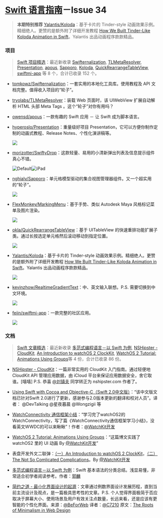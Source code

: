 [Swift 语言指南](https://github.com/ipader/SwiftGuide)－Issue 34
===
> **本期特别推荐** [Yalantis/Koloda](https://github.com/Yalantis/Koloda)：基于卡片的 Tinder-style 动画效果示例。精细绝人。更赞的是额外附了详细开发教程 [How We Built Tinder-Like Koloda Animation in Swift](https://yalantis.com/blog/how-we-built-tinder-like-koloda-in-swift/)。Yalantis 出品动画程序款款精品。


### 项目
> [Swift 项目精选](https://github.com/ipader/SwiftGuide/blob/master/Featured.md)：最近新收录  [Swifternalization](https://github.com/tomkowz/Swifternalization), [TLMetaResolver](https://github.com/tryolabs/TLMetaResolver), [Presentation](https://github.com/hyperoslo/Presentation), [apous](https://github.com/owensd/apous), [Sapporo](https://github.com/nghialv/Sapporo), [Koloda](https://github.com/Yalantis/Koloda), [QuickRearrangeTableView](https://github.com/okla/QuickRearrangeTableView), [swiftmi-app](https://github.com/feiin/swiftmi-app) 等 8 个，合计已收录 152 个。

* [tomkowz/Swifternalization](https://github.com/tomkowz/Swifternalization)：一套实用的本地化工具库。使用教程及 API 文档完整。值得收入项目的“轮子”。
* [tryolabs/TLMetaResolver](https://github.com/tryolabs/TLMetaResolver)：装载 Web 页面时，该 UIWebView 扩展自动解析 HTML 头部 Meta Tags 。这个“轮子”对你有用吗？
* [owensd/apous](https://github.com/owensd/apous)：一款有趣的 Swift 应用 － 让 Swift 成为脚本语言。
* [hyperoslo/Presentation](https://github.com/hyperoslo/Presentation)：重量级好项目 Presentation，它可以方便你制作定制的动画式教程、Release Notes、个性化演讲稿等。

	![](https://raw.githubusercontent.com/hyperoslo/Presentation/master/Demos/Parallax/Images/Parallax-v2.gif)

* [morizotter/SwiftyDrop](https://github.com/morizotter/SwiftyDrop)：这款轻量、易用的小清新弹出列表及信息提示组件真心不错。

	![Default](https://github.com/morizotter/SwiftyDrop/raw/master/misc/Default.png)![iPad](https://github.com/morizotter/SwiftyDrop/raw/master/misc/iPadPortlait.png)

* [nghialv/Sapporo](https://github.com/nghialv/Sapporo)：单元格模型驱动的集合视图管理器组件。又一个超实用的“轮子”。

	![](https://camo.githubusercontent.com/74ea46cef367b365f7fde3218020fbe6d884e99d/68747470733a2f2f646c2e64726f70626f7875736572636f6e74656e742e636f6d2f752f383535363634362f6d616e6167696e672e676966)

* [FlexMonkey/MarkingMenu](https://github.com/FlexMonkey/MarkingMenu)：基于手势、类似 Autodesk Maya 风格标记菜单及图片渲染。

	![](https://github.com/FlexMonkey/MarkingMenu/raw/master/MarkingMenu/markingMenu.gif)

* [okla/QuickRearrangeTableView](https://github.com/okla/QuickRearrangeTableView)：基于 UITableView 的快速重排功能扩展子类。通过长按选定单元格然后滚动移动到指定位置。

	![](https://cloud.githubusercontent.com/assets/8558017/8571784/5d9084f4-2591-11e5-8cc1-9a4011bc41dc.gif)

* [Yalantis/Koloda](https://github.com/Yalantis/Koloda)：基于卡片的 Tinder-style 动画效果示例。精细绝人。更赞的是额外附了详细开发教程 [How We Built Tinder-Like Koloda Animation in Swift](https://yalantis.com/blog/how-we-built-tinder-like-koloda-in-swift/)。Yalantis 出品动画程序款款精品。

	![](https://github.com/Yalantis/Koloda/raw/master/Koloda_example_animation.gif)

* [kevinzhow/RealtimeGradientText](https://github.com/kevinzhow/RealtimeGradientText)：中、英文输入联想。P.S. 需要切换到中文环境。

	![](https://github.com/kevinzhow/RealtimeGradientText/raw/master/gradient.gif)

* [feiin/swiftmi-app](https://github.com/feiin/swiftmi-app)：一款完整的社区应用。

	![](https://github.com/feiin/swiftmi-app/raw/master/swiftmi.gif)


### 文档
> [Swift 文章精选](https://github.com/ipader/SwiftGuide/blob/master/Featured-Articles.md)：最近新收录 [多范式编程语言－以 Swift 为例](http://www.infoq.com/cn/articles/multi-paradigm-programming-language-swift), [NSHipster - CloudKit](http://nshipster.com/cloudkit/), [An Introduction to watchOS 2 ClockKit](http://code.tutsplus.com/tutorials/an-introduction-to-clockkit--cms-24247), [WatchOS 2 Tutorial: Animations Using Groups](http://www.kristinathai.com/watchos-2-tutorial-animations-using-groups/)等 4 份，合计已收录 86 份。

* [NSHipster - CloudKit](http://nshipster.com/cloudkit/)：一篇非常实用的 CloudKit 入门指南。通过轻便地 CloudKit API 管理应用数据，由 iCloud 平台来保证应用数据安全，舍它取谁。[嘻嘻] P.S. 恭喜 [@刘镇夫](http://weibo.com/croath) 同学转正为 nshipster.com 作者了。
* [Using Swift with Cocoa and Objective-C（Swift 2.0中文版）](http://www.cocoachina.com/swift/20150707/12446.html)：“该中文版文档已针对Swift 2.0进行了更新，感谢参与2.0版本更新的翻译和校对人员”。译者： @DevTalking @星夜暮晨 @Wongzigii 等
* [WatchConnectivity 通信框架小结](http://blog.csdn.net/taiweixp/article/details/46764143)：“学习完了watchOS2的WatchConnectivity，写了篇《WatchConnectivity通信框架学习小结》，没看英文WWDC的可以来瞅瞅”！作者：[@WatchKit开发](http://weibo.com/twios)
* [WatchOS 2 Tutorial: Animations Using Groups](http://www.kristinathai.com/watchos-2-tutorial-animations-using-groups/)：“这篇博文实践了 watchOS2 里的 UI 动画 By [@WatchKit开发](http://weibo.com/twios)”
* 表盘开发外文二联弹：[（一）An Introduction to watchOS 2 ClockKit](http://code.tutsplus.com/tutorials/an-introduction-to-clockkit--cms-24247)，[（二）The Not So Comlicated Complications](http://macoscope.com/blog/the-not-so-complicated-complications)。By [@WatchKit开发](http://weibo.com/twios)
* [多范式编程语言－以 Swift 为例](http://www.infoq.com/cn/articles/multi-paradigm-programming-language-swift)：Swift 基本语法的分类总结。浅显易懂，非常适合初学者阅读参考。作者：[郭麟](http://www.infoq.com/cn/author/%E9%83%AD%E9%BA%9F)

* [简约之道 - 最小化界面设计的起源](http://www.beforweb.com/node/736)：文章通过例数界面设计发展历程，直到当前主流设计及观点，是一篇极具思考性的文章。P.S. 个人觉得界面极简于否应取决于屏幕大小、使用场景及用户有效关注点数量，长远来看，还是应该有更智能的个性化界面。来源：[@BeForWeb](http://weibo.com/beforweb) 译者：[@C7210](http://weibo.com/c7210) 原文：[The Roots of Minimalism in Web Design](http://www.nngroup.com/articles/roots-minimalism-web-design/)
